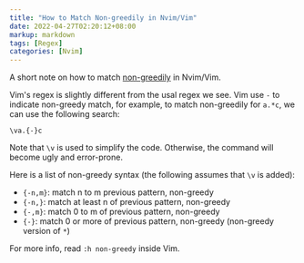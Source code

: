 ```yaml
---
title: "How to Match Non-greedily in Nvim/Vim"
date: 2022-04-27T02:20:12+08:00
markup: markdown
tags: [Regex]
categories: [Nvim]
---
```


A short note on how to match [non-greedily](https://blog.finxter.com/python-regex-greedy-vs-non-greedy-quantifiers/) in Nvim/Vim.

<!--more-->

Vim's regex is slightly different from the usal regex we see.
Vim use `-` to indicate non-greedy match, for example, to match non-greedily for `a.*c`, we can use the following search:

```vim
\va.{-}c
```

Note that `\v` is used to simplify the code.
Otherwise, the command will become ugly and error-prone.

Here is a list of non-greedy syntax (the following assumes that `\v` is added):

+ `{-n,m}`: match n to m previous pattern, non-greedy
+ `{-n,}`: match at least n of previous pattern, non-greedy
+ `{-,m}`: match 0 to m of previous pattern, non-greedy
+ `{-}`: match 0 or more of previous pattern, non-greedy (non-greedy version of `*`)

For more info, read `:h non-greedy` inside Vim.
